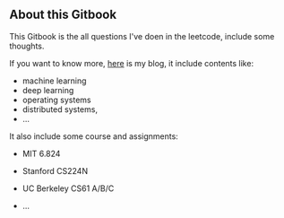## About this Gitbook

This Gitbook is the all questions I've doen in the leetcode, include some thoughts.



If you want to know more, [here](https://yu-yang.pro/) is my blog, it include contents like:

* machine learning
* deep learning
* operating systems
* distributed systems, 
* ...

It also include some course and assignments:

* MIT 6.824
* Stanford CS224N
* UC Berkeley CS61 A/B/C

* ...

